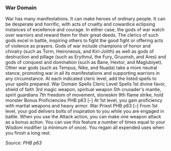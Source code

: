 ### War Domain

War has many manifestations. It can make heroes of ordinary people. It can be desperate and horrific, with acts of cruelty and cowardice eclipsing instances of excellence and courage. In either case, the gods of war watch over warriors and reward them for their great deeds. The clerics of such gods excel in battle, inspiring others to fight the good fight or offering acts of violence as prayers. Gods of war include champions of honor and chivalry (such as Torm, Heironeous, and Kiri-Jolith) as well as gods of destruction and pillage (such as Erythnul, the Fury, Gruumsh, and Ares) and gods of conquest and domination (such as Bane, Hextor, and Maglubiyet). Other war gods (such as Tempus, Nike, and Nuada) take a more neutral stance, promoting war in all its manifestations and supporting warriors in any circumstance.
At each indicated cleric level, add the listed spells to your spells prepared.
War Domain Spells
Cleric Level	Spells
1st	divine favor, shield of faith
3rd	magic weapon, spiritual weapon
5th	crusader's mantle, spirit guardians
7th	freedom of movement, stoneskin
9th	flame strike, hold monster
Bonus Proficiencies
PHB p63
[–]
At 1st level, you gain proficiency with martial weapons and heavy armor.
War Priest
PHB p63
[–]
From 1st level, your god delivers bolts of inspiration to you while you are engaged in battle. When you use the Attack action, you can make one weapon attack as a bonus action. You can use this feature a number of times equal to your Wisdom modifier (a minimum of once). You regain all expended uses when you finish a long rest.

*Source: PHB p63*
